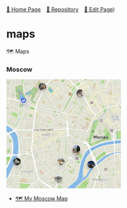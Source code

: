  [🚀 Home Page](https://andrewalevin.github.io/maps/) &ensp;  [🏰 Repository](https://github.com/andrewalevin/andrewalevin.github.io/maps/) &ensp;  [🔨 Edit Page](https://github.com/andrewalevin/maps/edit/main/README.md))

# maps
🗺️ Maps


### Moscow


<a href="moscow/"><img src="moscow/preview.png" alt="drawing" style="width:300px;"/></a>

- [🗺️ My Moscow Map](moscow/)
